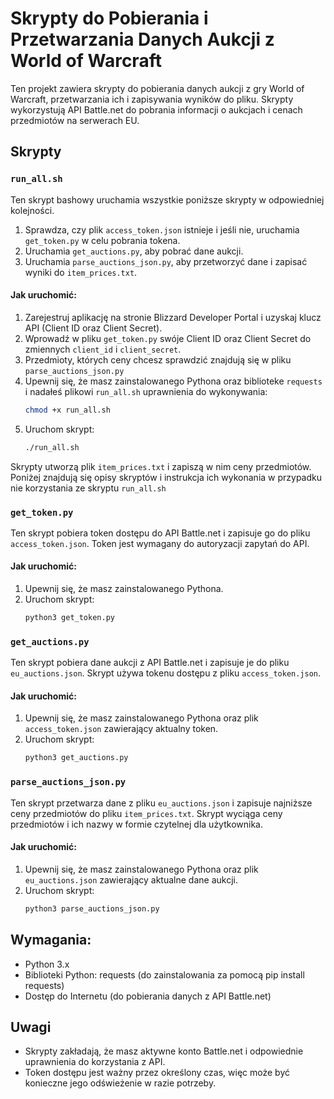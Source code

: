 # Skrypty do Pobierania i Przetwarzania Danych Aukcji z World of Warcraft

Ten projekt zawiera skrypty do pobierania danych aukcji z gry World of Warcraft, przetwarzania ich i zapisywania wyników do pliku. Skrypty wykorzystują API Battle.net do pobrania informacji o aukcjach i cenach przedmiotów na serwerach EU.

## Skrypty

### `run_all.sh`

Ten skrypt bashowy uruchamia wszystkie poniższe skrypty w odpowiedniej kolejności.

1. Sprawdza, czy plik ```access_token.json``` istnieje i jeśli nie, uruchamia ```get_token.py``` w celu pobrania tokena.
2. Uruchamia ```get_auctions.py```, aby pobrać dane aukcji.
3. Uruchamia ```parse_auctions_json.py```, aby przetworzyć dane i zapisać wyniki do ```item_prices.txt```.

#### Jak uruchomić:
1. Zarejestruj aplikację na stronie Blizzard Developer Portal i uzyskaj klucz API (Client ID oraz Client Secret).
2. Wprowadź w pliku ```get_token.py``` swóje Client ID oraz Client Secret do zmiennych ```client_id``` i ```client_secret```.
3. Przedmioty, których ceny chcesz sprawdzić znajdują się w pliku ```parse_auctions_json.py```
4. Upewnij się, że masz zainstalowanego Pythona oraz biblioteke ```requests``` i nadałeś plikowi ```run_all.sh``` uprawnienia do wykonywania:
   ```sh
   chmod +x run_all.sh
5. Uruchom skrypt:
   ```sh
   ./run_all.sh

Skrypty utworzą plik ```item_prices.txt``` i zapiszą w nim ceny przedmiotów.
Poniżej znajdują się opisy skryptów i instrukcja ich wykonania w przypadku nie korzystania ze skryptu ```run_all.sh``` 

### `get_token.py`

Ten skrypt pobiera token dostępu do API Battle.net i zapisuje go do pliku `access_token.json`. Token jest wymagany do autoryzacji zapytań do API.

#### Jak uruchomić:
1. Upewnij się, że masz zainstalowanego Pythona.
2. Uruchom skrypt:
   ```sh
   python3 get_token.py


### `get_auctions.py`

Ten skrypt pobiera dane aukcji z API Battle.net i zapisuje je do pliku ```eu_auctions.json```. Skrypt używa tokenu dostępu z pliku ```access_token.json```.

#### Jak uruchomić:
1. Upewnij się, że masz zainstalowanego Pythona oraz plik ```access_token.json``` zawierający aktualny token.
2. Uruchom skrypt:
   ```sh
   python3 get_auctions.py

### `parse_auctions_json.py`

Ten skrypt przetwarza dane z pliku ```eu_auctions.json``` i zapisuje najniższe ceny przedmiotów do pliku ```item_prices.txt```. Skrypt wyciąga ceny przedmiotów i ich nazwy w formie czytelnej dla użytkownika.

#### Jak uruchomić:
1. Upewnij się, że masz zainstalowanego Pythona oraz plik ```eu_auctions.json``` zawierający aktualne dane aukcji.
2. Uruchom skrypt:
   ```sh
   python3 parse_auctions_json.py

## Wymagania:

- Python 3.x
- Biblioteki Python: requests (do zainstalowania za pomocą pip install requests)
- Dostęp do Internetu (do pobierania danych z API Battle.net)

## Uwagi
- Skrypty zakładają, że masz aktywne konto Battle.net i odpowiednie uprawnienia do korzystania z API.
- Token dostępu jest ważny przez określony czas, więc może być konieczne jego odświeżenie w razie potrzeby.